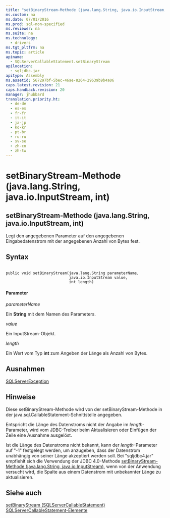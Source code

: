 ```yaml
---
title: "setBinaryStream-Methode (java.lang.String, java.io.InputStream, int)"
ms.custom: na
ms.date: 07/01/2016
ms.prod: sql-non-specified
ms.reviewer: na
ms.suite: na
ms.technology: 
  - drivers
ms.tgt_pltfrm: na
ms.topic: article
apiname: 
  - SQLServerCallableStatement.setBinaryStream
apilocation: 
  - sqljdbc.jar
apitype: Assembly
ms.assetid: 567297bf-5bec-46ae-8264-29639b9b4a06
caps.latest.revision: 21
caps.handback.revision: 20
manager: jhubbard
translation.priority.ht: 
  - de-de
  - es-es
  - fr-fr
  - it-it
  - ja-jp
  - ko-kr
  - pt-br
  - ru-ru
  - sv-se
  - zh-cn
  - zh-tw
---
```

# setBinaryStream-Methode (java.lang.String, java.io.InputStream, int)
    
## setBinaryStream\-Methode \(java.lang.String, java.io.InputStream, int\)  
 Legt den angegebenen Parameter auf den angegebenen Eingabedatenstrom mit der angegebenen Anzahl von Bytes fest.  
  
## Syntax  
  
```  
  
public void setBinaryStream(java.lang.String parameterName,  
                            java.io.InputStream value,  
                            int length)  
```  
  
#### Parameter  
 *parameterName*  
  
 Ein **String** mit dem Namen des Parameters.  
  
 *value*  
  
 Ein InputStream\-Objekt.  
  
 *length*  
  
 Ein Wert vom Typ **int** zum Angeben der Länge als Anzahl von Bytes.  
  
## Ausnahmen  
 [SQLServerException](../content/SQLServerException-Class.md)  
  
## Hinweise  
 Diese setBinaryStream\-Methode wird von der setBinaryStream\-Methode in der java.sql.CallableStatement\-Schnittstelle angegeben.  
  
 Entspricht die Länge des Datenstroms nicht der Angabe im *length*\-Parameter, wird vom JDBC\-Treiber beim Aktualisieren oder Einfügen der Zeile eine Ausnahme ausgelöst.  
  
 Ist die Länge des Datenstroms nicht bekannt, kann der *length*\-Parameter auf "\-1" festgelegt werden, um anzugeben, dass der Datenstrom unabhängig von seiner Länge akzeptiert werden soll. Bei "sqljdbc4.jar" empfiehlt sich die Verwendung der JDBC 4.0\-Methode [setBinaryStream\-Methode \(java.lang.String, java.io.InputStream\)](../content/setBinaryStream-Method--java.lang.String--java.io.InputStream-.md), wenn von der Anwendung versucht wird, die Spalte aus einem Datenstrom mit unbekannter Länge zu aktualisieren.  
  
## Siehe auch  
 [setBinaryStream &#40;SQLServerCallableStatement&#41;](../content/setBinaryStream--SQLServerCallableStatement-.md)   
 [SQLServerCallableStatement-Elemente](../content/SQLServerCallableStatement-Members.md)  
  
  